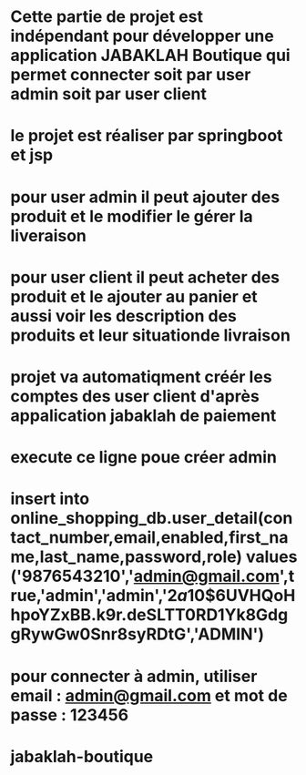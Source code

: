    
# Cette partie de projet est indépendant pour développer une application JABAKLAH Boutique qui permet connecter soit par user admin soit par user client
# le projet est réaliser par springboot et jsp 
# pour user admin il peut ajouter des produit et le modifier le gérer la liveraison
# pour user client il peut acheter des produit et le ajouter au panier et aussi voir les description des produits et leur situationde livraison
# projet va automatiqment créér les comptes des user client d'après appalication jabaklah de paiement
# execute ce ligne poue créer admin
# insert into online_shopping_db.user_detail(contact_number,email,enabled,first_name,last_name,password,role) values ('9876543210','admin@gmail.com',true,'admin','admin','$2a$10$6UVHQoHhpoYZxBB.k9r.deSLTT0RD1Yk8GdggRywGw0Snr8syRDtG','ADMIN')
# pour connecter à admin, utiliser email : admin@gmail.com et mot de passe : 123456

# jabaklah-boutique

